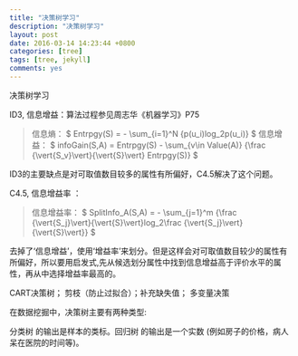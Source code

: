 ```yaml
---
title: "决策树学习"
description: "决策树学习"
layout: post
date: 2016-03-14 14:23:44 +0800
categories: [tree]
tags: [tree, jekyll]
comments: yes
---
```

决策树学习

ID3, 信息增益：算法过程参见周志华《机器学习》P75

> 信息熵： $ Entrpgy(S) = - \sum_{i=1}^N {p(u_i)log_2p(u_i)} $
> 信息增益： $ infoGain(S,A) = Entrpgy(S) - \sum_{v\in Value(A)} {\frac {\vert{S_v}\vert}{\vert{S}\vert}  Entrpgy(S)} $

ID3的主要缺点是对可取值数目较多的属性有所偏好，C4.5解决了这个问题。

C4.5, 信息增益率 ：

> 信息增益率： $ SplitInfo_A(S,A) =  - \sum_{j=1}^m {\frac {\vert{S_j}\vert}{\vert{S}\vert}log_2\frac {\vert{S_j}\vert}{\vert{S}\vert}} $

去掉了‘信息增益’，使用‘增益率’来划分。但是这样会对可取值数目较少的属性有所偏好，所以要用启发式,先从候选划分属性中找到信息增益高于评价水平的属性，再从中选择增益率最高的。

CART决策树； 剪枝（防止过拟合）；补充缺失值； 多变量决策

在数据挖掘中，决策树主要有两种类型:

分类树 的输出是样本的类标。回归树 的输出是一个实数 (例如房子的价格，病人呆在医院的时间等)。
